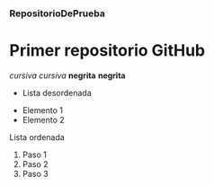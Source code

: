 ### RepositorioDePrueba
# Primer repositorio GitHub
*cursiva* _cursiva_
**negrita** __negrita__

* Lista desordenada
+ Elemento 1
+ Elemento 2

Lista ordenada
1. Paso 1
2. Paso 2
3. Paso 3

